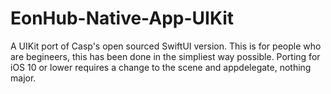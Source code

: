 # EonHub-Native-App-UIKit
A UIKit port of Casp's open sourced SwiftUI version. This is for people who are begineers, this has been done in the simpliest way possible. Porting for iOS 10 or lower requires a change to the scene and appdelegate, nothing major. 
